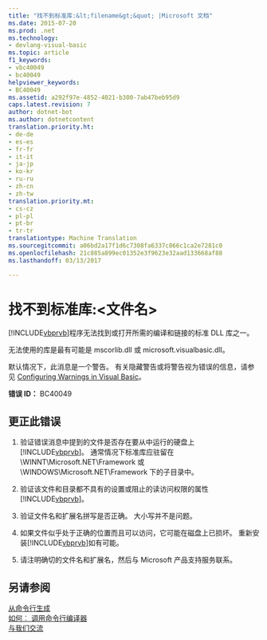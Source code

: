 ```yaml
---
title: "找不到标准库:&lt;filename&gt;&quot; |Microsoft 文档"
ms.date: 2015-07-20
ms.prod: .net
ms.technology:
- devlang-visual-basic
ms.topic: article
f1_keywords:
- vbc40049
- bc40049
helpviewer_keywords:
- BC40049
ms.assetid: a292f97e-4852-4021-b300-7ab47beb95d9
caps.latest.revision: 7
author: dotnet-bot
ms.author: dotnetcontent
translation.priority.ht:
- de-de
- es-es
- fr-fr
- it-it
- ja-jp
- ko-kr
- ru-ru
- zh-cn
- zh-tw
translation.priority.mt:
- cs-cz
- pl-pl
- pt-br
- tr-tr
translationtype: Machine Translation
ms.sourcegitcommit: a06bd2a17f1d6c7308fa6337c866c1ca2e7281c0
ms.openlocfilehash: 21c885a899ec01352e3f9623e32aad133668af88
ms.lasthandoff: 03/13/2017

---
```

# <a name="could-not-find-standard-library-39ltfilenamegt39"></a>找不到标准库:&lt;文件名&gt;
[!INCLUDE[vbprvb](../../csharp/programming-guide/concepts/linq/includes/vbprvb_md.md)]程序无法找到或打开所需的编译和链接的标准 DLL 库之一。  
  
 无法使用的库是最有可能是 mscorlib.dll 或 microsoft.visualbasic.dll。  
  
 默认情况下，此消息是一个警告。 有关隐藏警告或将警告视为错误的信息，请参见 [Configuring Warnings in Visual Basic](https://docs.microsoft.com/visualstudio/ide/configuring-warnings-in-visual-basic)。  
  
 **错误 ID：** BC40049  
  
## <a name="to-correct-this-error"></a>更正此错误  
  
1.  验证错误消息中提到的文件是否存在要从中运行的硬盘上[!INCLUDE[vbprvb](../../csharp/programming-guide/concepts/linq/includes/vbprvb_md.md)]。 通常情况下标准库应驻留在 \WINNT\Microsoft.NET\Framework 或 \WINDOWS\Microsoft.NET\Framework 下的子目录中。  
  
2.  验证该文件和目录都不具有的设置或阻止的读访问权限的属性[!INCLUDE[vbprvb](../../csharp/programming-guide/concepts/linq/includes/vbprvb_md.md)]。  
  
3.  验证文件名和扩展名拼写是否正确。 大小写并不是问题。  
  
4.  如果文件似乎处于正确的位置而且可以访问，它可能在磁盘上已损坏。 重新安装[!INCLUDE[vbprvb](../../csharp/programming-guide/concepts/linq/includes/vbprvb_md.md)]如有可能。  
  
5.  请注明确切的文件名和扩展名，然后与 Microsoft 产品支持服务联系。  
  
## <a name="see-also"></a>另请参阅  
 [从命令行生成](../../visual-basic/reference/command-line-compiler/building-from-the-command-line.md)   
 [如何︰ 调用命令行编译器](../../visual-basic/reference/command-line-compiler/how-to-invoke-the-command-line-compiler.md)   
 [与我们交流](https://docs.microsoft.com/visualstudio/ide/talk-to-us)

